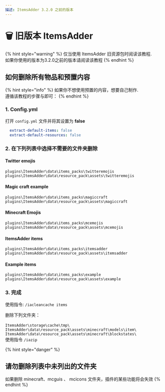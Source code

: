 ```yaml
---
描述: ItemsAdder 3.2.0 之前的版本
---
```


# 🗑 旧版本 ItemsAdder

{% hint style="warning" %}
仅当使用 ItemsAdder 旧资源包时阅读该教程.\
如果你使用的版本为3.2.0之前的版本请阅读该教程
{% endhint %}

## 如何删除所有物品和预置内容

{% hint style="info" %}
如果你不想使用预置的内容，想要自己制作.
<br>遵循该教程的步骤与即可：
{% endhint %}

### 1. Config.yml

打开 `config.yml` 文件并将其设置为 **false**

```yaml
  extract-default-items: false
  extract-default-resources: false
```

### 2. 在下列列表中选择不需要的文件夹删除

#### Twitter emojis

`plugins\ItemsAdder\data\items_packs\twitteremojis`\
`plugins\ItemsAdder\data\resource_pack\assets\twitteremojis`

#### Magic craft example

`plugins\ItemsAdder\data\items_packs\magiccraft`\
`plugins\ItemsAdder\data\resource_pack\assets\magiccraft`

#### Minecraft Emojis

`plugins\ItemsAdder\data\items_packs\mcemojis`\
`plugins\ItemsAdder\data\resource_pack\assets\mcemojis`

#### ItemsAdder items

`plugins\ItemsAdder\data\items_packs\itemsadder`\
`plugins\ItemsAdder\data\resource_pack\assets\itemsadder`

#### &#x20;Example items

`plugins\ItemsAdder\data\items_packs\example`\
`plugins\ItemsAdder\data\resource_pack\assets\example`

### 3. 完成

使用指令: `/iacleancache items`

删除下列文件夹：\
<BR>`ItemsAdder\storage\cache\tmp\` 
<BR>`ItemsAdder\data\resource_pack\assets\minecraft\models\item\` 
<BR>`ItemsAdder\data\resource_pack\assets\minecraft\blockstates\`
<BR>使用指令 `/iazip`

{% hint style="danger" %}
## 请勿删除列表中未列出的文件夹

如果删除 minecraft、mcguis 、 mcicons 文件夹，插件的某些功能将会失效
{% endhint %}

